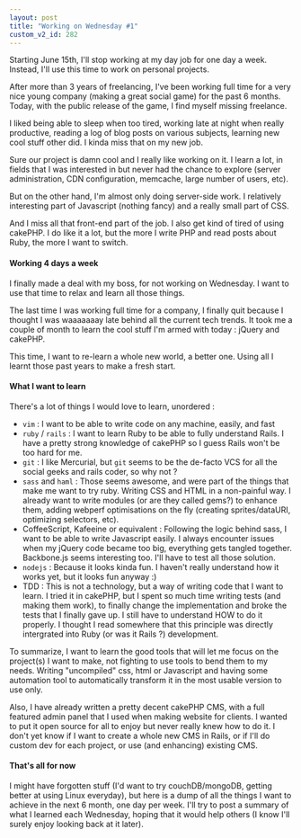 ```yaml
---
layout: post
title: "Working on Wednesday #1"
custom_v2_id: 282
---
```


Starting June 15th, I'll stop working at my day job for one day a week.
Instead, I'll use this time to work on personal projects.

After more than 3 years of freelancing, I've been working full time for a very
nice young company (making a great social game) for the past 6 months. Today,
with the public release of the game, I find myself missing freelance.

I liked being able to sleep when too tired, working late at night when really
productive, reading a log of blog posts on various subjects, learning new cool
stuff other did. I kinda miss that on my new job.

Sure our project is damn cool and I really like working on it. I learn a lot,
in fields that I was interested in but never had the chance to explore (server
administration, CDN configuration, memcache, large number of users, etc).

But on the other hand, I'm almost only doing server-side work. I relatively
interesting part of Javascript (nothing fancy) and a really small part of CSS.

And I miss all that front-end part of the job. I also get kind of tired of
using cakePHP. I do like it a lot, but the more I write PHP and read posts
about Ruby, the more I want to switch.

#### Working 4 days a week

I finally made a deal with my boss, for not working on Wednesday. I want to
use that time to relax and learn all those things.

The last time I was working full time for a company, I finally quit because I
thought I was waaaaaaay late behind all the current tech trends. It took me a
couple of month to learn the cool stuff I'm armed with today : jQuery and
cakePHP.

This time, I want to re-learn a whole new world, a better one. Using all I
learnt those past years to make a fresh start.

#### What I want to learn

There's a lot of things I would love to learn, unordered :

  * `vim` : I want to be able to write code on any machine, easily, and fast
  * `ruby` / `rails` : I want to learn Ruby to be able to fully understand Rails. I have a pretty strong knowledge of cakePHP so I guess Rails won't be too hard for me.
  * `git` : I like Mercurial, but `git` seems to be the de-facto VCS for all the social geeks and rails coder, so why not ?
  * `sass` and `haml` : Those seems awesome, and were part of the things that make me want to try ruby. Writing CSS and HTML in a non-painful way. I already want to write modules (or are they called gems?) to enhance them, adding webperf optimisations on the fly (creating sprites/dataURI, optimizing selectors, etc).
  * CoffeeScript, Kafeeine or equivalent : Following the logic behind sass, I want to be able to write Javascript easily. I always encounter issues when my jQuery code became too big, everything gets tangled together. Backbone.js seems interesting too. I'll have to test all those solution.
  * `nodejs` : Because it looks kinda fun. I haven't really understand how it works yet, but it looks fun anyway :)
  * TDD : This is not a technology, but a way of writing code that I want to learn. I tried it in cakePHP, but I spent so much time writing tests (and making them work), to finally change the implementation and broke the tests that I finally gave up. I still have to understand HOW to do it properly. I thought I read somewhere that this principle was directly intergrated into Ruby (or was it Rails ?) development.

To summarize, I want to learn the good tools that will let me focus on the
project(s) I want to make, not fighting to use tools to bend them to my needs.
Writing "uncompiled" css, html or Javascript and having some automation tool
to automatically transform it in the most usable version to use only.

Also, I have already written a pretty decent cakePHP CMS, with a full featured
admin panel that I used when making website for clients. I wanted to put it
open source for all to enjoy but never really knew how to do it. I don't yet
know if I want to create a whole new CMS in Rails, or if I'll do custom dev
for each project, or use (and enhancing) existing CMS.

#### That's all for now

I might have forgotten stuff (I'd want to try couchDB/mongoDB, getting better
at using Linux everyday), but here is a dump of all the things I want to
achieve in the next 6 month, one day per week. I'll try to post a summary of
what I learned each Wednesday, hoping that it would help others (I know I'll
surely enjoy looking back at it later).

